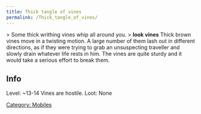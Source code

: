 ```yaml
---
title: Thick tangle of vines
permalink: /Thick_tangle_of_vines/
---
```


\> Some thick writhing vines whip all around you.
\> **look vines**
Thick brown vines move in a twisting motion. A large number of them lash
out
in different directions, as if they were trying to grab an
unsuspecting
traveller and slowly drain whatever life rests in him. The vines are
quite
sturdy and it would take a serious effort to break them.

## Info

Level: ~13-14
Vines are hostile.
Loot: None

[Category: Mobiles](Category:_Mobiles "wikilink")
